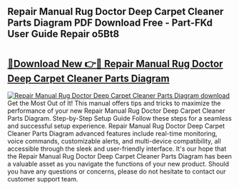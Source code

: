 ## Repair Manual Rug Doctor Deep Carpet Cleaner Parts Diagram PDF Download Free - Part-FKd User Guide Repair o5Bt8

# <h2><a href="http://dfnvwgd.blite.top/?on=Repair+Manual+Rug+Doctor+Deep+Carpet+Cleaner+Parts+Diagram">🔗Download New 👉🔴 Repair Manual Rug Doctor Deep Carpet Cleaner Parts Diagram</a></h2>

[![Repair Manual Rug Doctor Deep Carpet Cleaner Parts Diagram download](https://i.imgur.com/lujVjoI.png)](http://dfnvwgd.blite.top/?on=Repair+Manual+Rug+Doctor+Deep+Carpet+Cleaner+Parts+Diagram)
Get the Most Out of It! This manual offers tips and tricks to maximize the performance of your new Repair Manual Rug Doctor Deep Carpet Cleaner Parts Diagram. Step-by-Step Setup Guide Follow these steps for a seamless and successful setup experience. Repair Manual Rug Doctor Deep Carpet Cleaner Parts Diagram advanced features include real-time monitoring, voice commands, customizable alerts, and multi-device compatibility, all accessible through the sleek and user-friendly interface. It's our hope that the Repair Manual Rug Doctor Deep Carpet Cleaner Parts Diagram has been a valuable asset as you navigate the functions of your new product. Should you have any questions or concerns, please do not hesitate to contact our customer support team.
